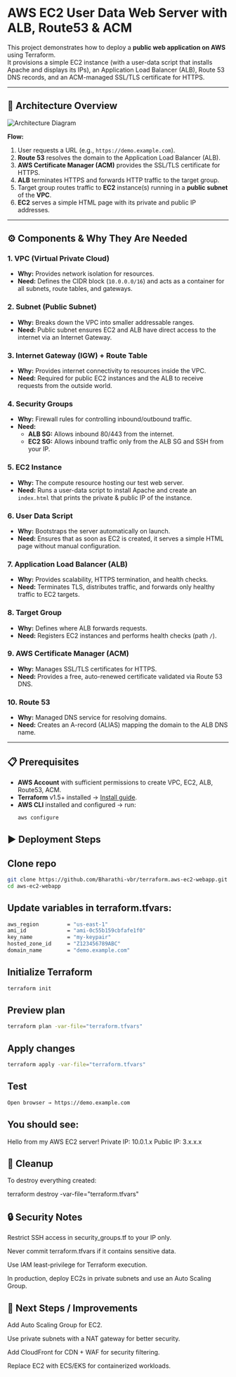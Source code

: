 # AWS EC2 User Data Web Server with ALB, Route53 & ACM

This project demonstrates how to deploy a **public web application on AWS** using Terraform.  
It provisions a simple EC2 instance (with a user-data script that installs Apache and displays its IPs), an Application Load Balancer (ALB), Route 53 DNS records, and an ACM-managed SSL/TLS certificate for HTTPS.

---

## 📐 Architecture Overview

![Architecture Diagram](diagrams/architecture.png)

**Flow:**
1. User requests a URL (e.g., `https://demo.example.com`).
2. **Route 53** resolves the domain to the Application Load Balancer (ALB).
3. **AWS Certificate Manager (ACM)** provides the SSL/TLS certificate for HTTPS.
4. **ALB** terminates HTTPS and forwards HTTP traffic to the target group.
5. Target group routes traffic to **EC2** instance(s) running in a **public subnet** of the **VPC**.
6. **EC2** serves a simple HTML page with its private and public IP addresses.

---

## ⚙️ Components & Why They Are Needed

### 1. **VPC (Virtual Private Cloud)**
- **Why:** Provides network isolation for resources.
- **Need:** Defines the CIDR block (`10.0.0.0/16`) and acts as a container for all subnets, route tables, and gateways.

### 2. **Subnet (Public Subnet)**
- **Why:** Breaks down the VPC into smaller addressable ranges.
- **Need:** Public subnet ensures EC2 and ALB have direct access to the internet via an Internet Gateway.

### 3. **Internet Gateway (IGW) + Route Table**
- **Why:** Provides internet connectivity to resources inside the VPC.
- **Need:** Required for public EC2 instances and the ALB to receive requests from the outside world.

### 4. **Security Groups**
- **Why:** Firewall rules for controlling inbound/outbound traffic.
- **Need:**
  - **ALB SG:** Allows inbound 80/443 from the internet.
  - **EC2 SG:** Allows inbound traffic only from the ALB SG and SSH from your IP.

### 5. **EC2 Instance**
- **Why:** The compute resource hosting our test web server.
- **Need:** Runs a user-data script to install Apache and create an `index.html` that prints the private & public IP of the instance.

### 6. **User Data Script**
- **Why:** Bootstraps the server automatically on launch.
- **Need:** Ensures that as soon as EC2 is created, it serves a simple HTML page without manual configuration.

### 7. **Application Load Balancer (ALB)**
- **Why:** Provides scalability, HTTPS termination, and health checks.
- **Need:** Terminates TLS, distributes traffic, and forwards only healthy traffic to EC2 targets.

### 8. **Target Group**
- **Why:** Defines where ALB forwards requests.
- **Need:** Registers EC2 instances and performs health checks (path `/`).

### 9. **AWS Certificate Manager (ACM)**
- **Why:** Manages SSL/TLS certificates for HTTPS.
- **Need:** Provides a free, auto-renewed certificate validated via Route 53 DNS.

### 10. **Route 53**
- **Why:** Managed DNS service for resolving domains.
- **Need:** Creates an A-record (ALIAS) mapping the domain to the ALB DNS name.

---

## 📋 Prerequisites

- **AWS Account** with sufficient permissions to create VPC, EC2, ALB, Route53, ACM.
- **Terraform** v1.5+ installed → [Install guide](https://developer.hashicorp.com/terraform/downloads).
- **AWS CLI** installed and configured → run:
  ```bash
  aws configure
  ```
 ## ▶️ Deployment Steps

## Clone repo
```bash
git clone https://github.com/Bharathi-vbr/terraform.aws-ec2-webapp.git
cd aws-ec2-webapp
  ```

## Update variables in terraform.tfvars:
```bash
aws_region         = "us-east-1"
ami_id             = "ami-0c55b159cbfafe1f0"
key_name           = "my-keypair"
hosted_zone_id     = "Z123456789ABC"
domain_name        = "demo.example.com"
```

## Initialize Terraform

```bash
terraform init
```

## Preview plan

```bash
terraform plan -var-file="terraform.tfvars"
```

## Apply changes
```bash
terraform apply -var-file="terraform.tfvars"
```

## Test
```bash
Open browser → https://demo.example.com
```

## You should see:

Hello from my AWS EC2 server!
Private IP: 10.0.1.x
Public IP: 3.x.x.x

## 🧹 Cleanup

To destroy everything created:

terraform destroy -var-file="terraform.tfvars"

## 🔒 Security Notes

Restrict SSH access in security_groups.tf to your IP only.

Never commit terraform.tfvars if it contains sensitive data.

Use IAM least-privilege for Terraform execution.

In production, deploy EC2s in private subnets and use an Auto Scaling Group.

## 🚀 Next Steps / Improvements

Add Auto Scaling Group for EC2.

Use private subnets with a NAT gateway for better security.

Add CloudFront for CDN + WAF for security filtering.

Replace EC2 with ECS/EKS for containerized workloads.
